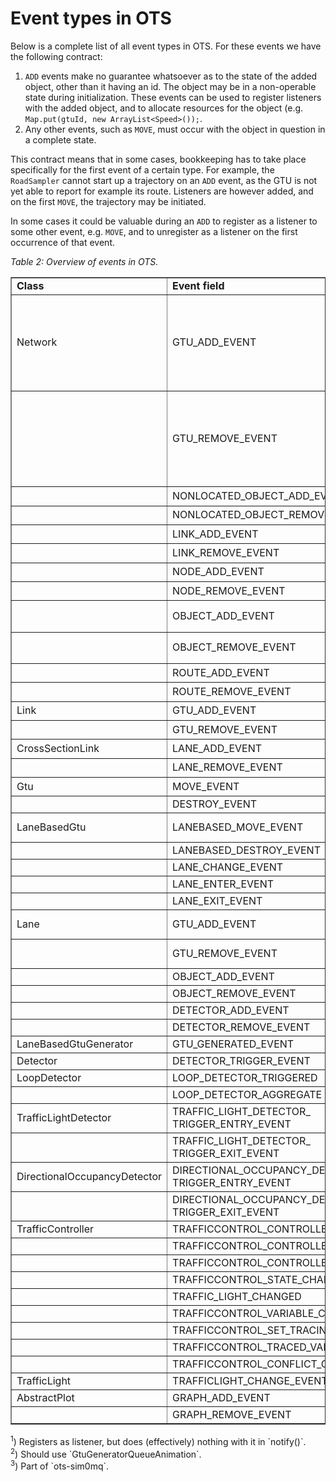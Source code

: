 # Event types in OTS

Below is a complete list of all event types in OTS. For these events we have the following contract:

1. `ADD` events make no guarantee whatsoever as to the state of the added object, other than it having an id. The object may be in a non-operable state during initialization. These events can be used to register listeners with the added object, and to allocate resources for the object (e.g. `Map.put(gtuId, new ArrayList<Speed>());`.
2. Any other events, such as `MOVE`, must occur with the object in question in a complete state.

This contract means that in some cases, bookkeeping has to take place specifically for the first event of a certain type. For example, the `RoadSampler` cannot start up a trajectory on an `ADD` event, as the GTU is not yet able to report for example its route. Listeners are however added, and on the first `MOVE`, the trajectory may be initiated.

In some cases it could be valuable during an `ADD` to register as a listener to some other event, e.g. `MOVE`, and to unregister as a listener on the first occurrence of that event.

_Table 2: Overview of events in OTS._
<table border="1" width="800px">
  <tr style="font-weight: bold"><td>Class</td><td>Event field</td><td>Listeners (excluding test code)</td><td>Used</td></tr>
  <tr><td>Network</td><td>GTU_ADD_EVENT</td><td>DefaultAnimationFactory, NetworkAnimation<sup>1</sup>, AbstractLaneBasedMoveChecker, Publisher<sup>3</sup>, NetworkModel, StochasticDistractionModel, RampMeteringDemo, OtsAnimationPanel</td><td>yes</td></tr>
  <tr><td></td><td>GTU_REMOVE_EVENT</td><td>DefaultAnimationFactory, NetworkAnimation<sup>1</sup>, AbstractLaneBasedMoveChecker, Publisher<sup>3</sup>, NetworkModel, StochasticDistractionModel, RampMeteringDemo, OtsAnimationPanel</td><td>yes</td></tr>
  <tr><td></td><td>NONLOCATED_OBJECT_ADD_EVENT</td><td>NetworkAnimation<sup>1</sup></td><td>yes</td></tr>
  <tr><td></td><td>NONLOCATED_OBJECT_REMOVE_EVENT</td><td>NetworkAnimation<sup>1</sup></td><td>yes</td></tr>
  <tr><td></td><td>LINK_ADD_EVENT</td><td>NetworkAnimation<sup>1</sup>, Publisher<sup>3</sup></td><td>yes</td></tr>
  <tr><td></td><td>LINK_REMOVE_EVENT</td><td>NetworkAnimation<sup>1</sup>, Publisher<sup>3</sup></td><td>yes</td></tr>
  <tr><td></td><td>NODE_ADD_EVENT</td><td>NetworkAnimation<sup>1</sup>, Publisher<sup>3</sup></td><td>yes</td></tr>
  <tr><td></td><td>NODE_REMOVE_EVENT</td><td>NetworkAnimation<sup>1</sup>, Publisher<sup>3</sup></td><td>yes</td></tr>
  <tr><td></td><td>OBJECT_ADD_EVENT</td><td>DefaultAnimationFactory, NetworkAnimation<sup>1</sup></td><td>yes</td></tr>
  <tr><td></td><td>OBJECT_REMOVE_EVENT</td><td>DefaultAnimationFactory, NetworkAnimation<sup>1</sup></td><td>yes</td></tr>
  <tr><td></td><td>ROUTE_ADD_EVENT</td><td>NetworkAnimation<sup>1</sup></td><td>yes</td></tr>
  <tr><td></td><td>ROUTE_REMOVE_EVENT</td><td>NetworkAnimation<sup>1</sup></td><td>yes</td></tr>
  <tr><td>Link</td><td>GTU_ADD_EVENT</td><td>Publisher<sup>3</sup></td><td>yes</td></tr>
  <tr><td></td><td>GTU_REMOVE_EVENT</td><td>Publisher<sup>3</sup></td><td>yes</td></tr>
  <tr><td>CrossSectionLink</td><td>LANE_ADD_EVENT</td><td>Publisher<sup>3</sup></td><td>yes</td></tr>
  <tr><td></td><td>LANE_REMOVE_EVENT</td><td>Publisher<sup>3</sup></td><td>yes</td></tr>
  <tr><td>Gtu</td><td>MOVE_EVENT</td><td>Publisher<sup>3</sup>, GtuTransceiver<sup>3</sup></td><td>yes</td></tr>
  <tr><td></td><td>DESTROY_EVENT</td><td></td><td>no</td></tr>  
  <tr><td>LaneBasedGtu</td><td>LANEBASED_MOVE_EVENT</td><td>AbstractLaneBasedMoveChecker, RoadSampler</td><td>yes</td></tr>
  <tr><td></td><td>LANEBASED_DESTROY_EVENT</td><td></td><td>no</td></tr>
  <tr><td></td><td>LANE_CHANGE_EVENT</td><td>Conflict, StrategiesDemo</td><td>yes</td></tr>
  <tr><td></td><td>LANE_ENTER_EVENT</td><td><i>not thrown</i></td><td>no</td></tr>
  <tr><td></td><td>LANE_EXIT_EVENT</td><td><i>not thrown</i></td><td>no</td></tr>
  <tr><td>Lane</td><td>GTU_ADD_EVENT</td><td>RoadSampler, TrafficLightDetector</td><td>yes</td></tr>
  <tr><td></td><td>GTU_REMOVE_EVENT</td><td>RoadSampler, TrafficLightDetector</td><td>yes</td></tr>
  <tr><td></td><td>OBJECT_ADD_EVENT</td><td></td><td>no</td></tr>
  <tr><td></td><td>OBJECT_REMOVE_EVENT</td><td></td><td>no</td></tr>
  <tr><td></td><td>DETECTOR_ADD_EVENT</td><td></td><td>no</td></tr>
  <tr><td></td><td>DETECTOR_REMOVE_EVENT</td><td></td><td>no</td></tr>
  <tr><td>LaneBasedGtuGenerator</td><td>GTU_GENERATED_EVENT</td><td></td><td>no</td></tr>
  <tr><td>Detector</td><td>DETECTOR_TRIGGER_EVENT</td><td></td><td>no</td></tr>
  <tr><td>LoopDetector</td><td>LOOP_DETECTOR_TRIGGERED</td><td></td><td>no</td></tr>
  <tr><td></td><td>LOOP_DETECTOR_AGGREGATE</td><td></td><td>no</td></tr>
  <tr><td>TrafficLightDetector</td><td>TRAFFIC_LIGHT_DETECTOR_ TRIGGER_ENTRY_EVENT</td><td>TrafficLightDetector, TrafCod, DetectrorImage, Variable</td><td>yes</td></tr>
  <tr><td></td><td>TRAFFIC_LIGHT_DETECTOR_ TRIGGER_EXIT_EVENT</td><td>TrafficLightDetector, TrafCod, DetectrorImage, Variable</td><td>yes</td></tr>
  <tr><td>DirectionalOccupancyDetector</td><td>DIRECTIONAL_OCCUPANCY_DETECTOR_ TRIGGER_ENTRY_EVENT</td><td><i>not thrown</i></td><td>no</td></tr>
  <tr><td></td><td>DIRECTIONAL_OCCUPANCY_DETECTOR_ TRIGGER_EXIT_EVENT</td><td><i>not thrown</i></td><td>no</td></tr>
  <tr><td>TrafficController</td><td>TRAFFICCONTROL_CONTROLLER_CREATED</td><td></td><td>no</td></tr>
  <tr><td></td><td>TRAFFICCONTROL_CONTROLLER_EVALUATING</td><td>TrafCODModel</td><td>yes</td></tr>
  <tr><td></td><td>TRAFFICCONTROL_CONTROLLER_WARNING</td><td>TrafCODModel</td><td>yes</td></tr>
  <tr><td></td><td>TRAFFICCONTROL_STATE_CHANGED</td><td><i>not thrown</i></td><td>no</td></tr>
  <tr><td></td><td>TRAFFIC_LIGHT_CHANGED</td><td></td><td>no</td></tr>
  <tr><td></td><td>TRAFFICCONTROL_VARIABLE_CREATED</td><td></td><td>no</td></tr>
  <tr><td></td><td>TRAFFICCONTROL_SET_TRACING</td><td><i>not thrown</i>, TrafCod</td><td>yes</td></tr>
  <tr><td></td><td>TRAFFICCONTROL_TRACED_VARIABLE_UPDATED</td><td>TrafCODModel</td><td>yes</td></tr>
  <tr><td></td><td>TRAFFICCONTROL_CONFLICT_GROUP_CHANGED</td><td>TrafCODModel</td><td>yes</td></tr>
  <tr><td>TrafficLight</td><td>TRAFFICLIGHT_CHANGE_EVENT</td><td></td><td>no</td></tr>
  <tr><td>AbstractPlot</td><td>GRAPH_ADD_EVENT</td><td><i>not thrown</i></td><td>no</td></tr>
  <tr><td></td><td>GRAPH_REMOVE_EVENT</td><td><i>not thrown</i></td><td>no</td></tr>
</table>
<sup>1</sup>) Registers as listener, but does (effectively) nothing with it in `notify()`.<br>
<sup>2</sup>) Should use `GtuGeneratorQueueAnimation`.<br>
<sup>3</sup>) Part of `ots-sim0mq`.<br>
